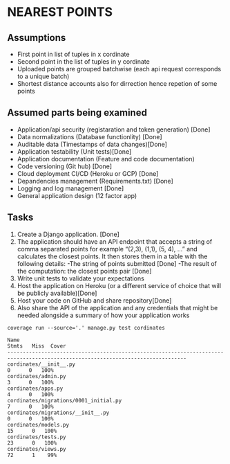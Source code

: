 # NEAREST POINTS

## Assumptions 
- First point in list of tuples in x cordinate
- Second point in the list of tuples in y cordinate
- Uploaded points are grouped batchwise (each api request corresponds to a unique batch)
- Shortest distance accounts also for dirrection hence repetion of some points


## Assumed parts being examined 
- Application/api security (registaration and token generation) [Done]
- Data normalizations (Database functionlity) [Done]
- Auditable data (Timestamps of data changes)[Done]
- Application testability (Unit tests)[Done]
- Application documentation (Feature and code documentation)
- Code versioning (Git hub) [Done]
- Cloud deployment CI/CD (Heroku or GCP) [Done]
- Depandencies management (Requirements.txt) [Done]
- Logging and log management [Done]
- General application design (12 factor app)



## Tasks
1. Create a Django application. [Done]
2. The application should have an API endpoint that accepts a string of comma separated
points for example “(2,3), (1,1), (5, 4), ...” and calculates the closest points. It then stores them
in a table with the following details: 
-The string of points submitted [Done]
-The result of the computation: the closest points pair [Done]
3. Write unit tests to validate your expectations
4. Host the application on Heroku (or a different service of choice that will be publicly
available)[Done]
5. Host your code on GitHub and share repository[Done]
6. Also share the API of the application and any credentials that might be needed alongside a
summary of how your application works


```
coverage run --source='.' manage.py test cordinates

Name                                                                                                         Stmts   Miss  Cover
--------------------------------------------------------------------------------------------------------------------------------
cordinates/__init__.py                                                                                           0      0   100%
cordinates/admin.py                                                                                              3      0   100%
cordinates/apps.py                                                                                               4      0   100%
cordinates/migrations/0001_initial.py                                                                            7      0   100%
cordinates/migrations/__init__.py                                                                                0      0   100%
cordinates/models.py                                                                                            15      0   100%
cordinates/tests.py                                                                                             23      0   100%
cordinates/views.py                                                                                             72      1    99%
```
